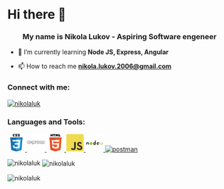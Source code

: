 # Hi there 👋

<h3 align="center">My name is Nikola Lukov - Aspiring Software engeneer</h3>

- 🌱 I’m currently learning **Node JS, Express, Angular**

- 📫 How to reach me **nikola.lukov.2006@gmail.com**

<h3 align="left">Connect with me:</h3>
<p align="left">
<a href="https://www.leetcode.com/nikolaluk" target="blank"><img align="center" src="https://raw.githubusercontent.com/rahuldkjain/github-profile-readme-generator/master/src/images/icons/Social/leet-code.svg" alt="nikolaluk" height="30" width="40" /></a>
</p>

<h3 align="left">Languages and Tools:</h3>
<p align="left"> <a href="https://www.w3schools.com/css/" target="_blank" rel="noreferrer"> <img src="https://raw.githubusercontent.com/devicons/devicon/master/icons/css3/css3-original-wordmark.svg" alt="css3" width="40" height="40"/> </a> <a href="https://expressjs.com" target="_blank" rel="noreferrer"> <img src="https://raw.githubusercontent.com/devicons/devicon/master/icons/express/express-original-wordmark.svg" alt="express" width="40" height="40"/> </a> <a href="https://www.w3.org/html/" target="_blank" rel="noreferrer"> <img src="https://raw.githubusercontent.com/devicons/devicon/master/icons/html5/html5-original-wordmark.svg" alt="html5" width="40" height="40"/> </a> <a href="https://developer.mozilla.org/en-US/docs/Web/JavaScript" target="_blank" rel="noreferrer"> <img src="https://raw.githubusercontent.com/devicons/devicon/master/icons/javascript/javascript-original.svg" alt="javascript" width="40" height="40"/> </a> <a href="https://nodejs.org" target="_blank" rel="noreferrer"> <img src="https://raw.githubusercontent.com/devicons/devicon/master/icons/nodejs/nodejs-original-wordmark.svg" alt="nodejs" width="40" height="40"/> </a> <a href="https://postman.com" target="_blank" rel="noreferrer"> <img src="https://www.vectorlogo.zone/logos/getpostman/getpostman-icon.svg" alt="postman" width="40" height="40"/> </a> </p>

<div><p><img align="left" src="https://github-readme-stats.vercel.app/api/top-langs?username=nikolaluk&show_icons=true&locale=en&layout=compact" alt="nikolaluk" /></p></div>

<div><p>&nbsp;<img align="center" src="https://github-readme-stats.vercel.app/api?username=nikolaluk&show_icons=true&locale=en" alt="nikolaluk" /></p></div>

<p><img align="center" src="https://github-readme-streak-stats.herokuapp.com/?user=nikolaluk&" alt="nikolaluk" /></p>
